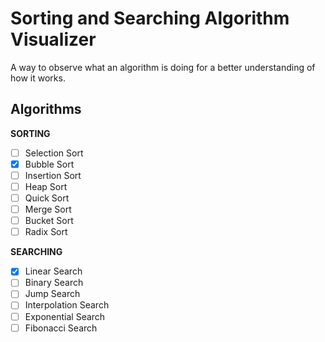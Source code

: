 # Sorting and Searching Algorithm Visualizer
A way to observe what an algorithm is doing for a better understanding of how it works.

## Algorithms
**SORTING**
- [ ] Selection Sort
- [x] Bubble Sort
- [ ] Insertion Sort
- [ ] Heap Sort
- [ ] Quick Sort
- [ ] Merge Sort
- [ ] Bucket Sort
- [ ] Radix Sort

**SEARCHING**
- [x] Linear Search
- [ ] Binary Search
- [ ] Jump Search
- [ ] Interpolation Search
- [ ] Exponential Search
- [ ] Fibonacci Search
